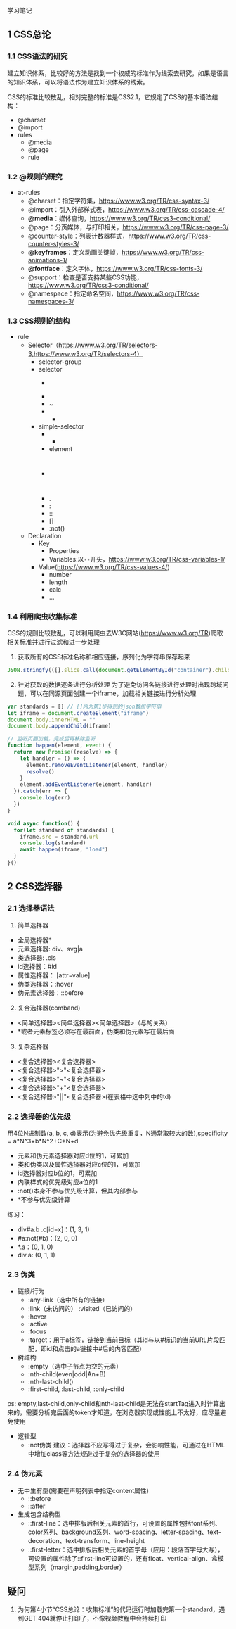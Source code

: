 学习笔记

## 1 CSS总论
### 1.1 CSS语法的研究
建立知识体系，比较好的方法是找到一个权威的标准作为线索去研究，如果是语言的知识体系，可以将语法作为建立知识体系的线索。

CSS的标准比较散乱，相对完整的标准是CSS2.1，它规定了CSS的基本语法结构：
- @charset
- @import
- rules
  - @media
  - @page
  - rule
### 1.2 @规则的研究
- at-rules
  - @charset：指定字符集，https://www.w3.org/TR/css-syntax-3/
  - @import：引入外部样式表，https://www.w3.org/TR/css-cascade-4/
  - **@media**：媒体查询，https://www.w3.org/TR/css3-conditional/
  - @page：分页媒体，与打印相关，https://www.w3.org/TR/css-page-3/
  - @counter-style：列表计数器样式，https://www.w3.org/TR/css-counter-styles-3/
  - **@keyframes**：定义动画关键帧，https://www.w3.org/TR/css-animations-1/
  - **@fontface**：定义字体，https://www.w3.org/TR/css-fonts-3/
  - @support：检查是否支持某些CSS功能，https://www.w3.org/TR/css3-conditional/
  - @namespace：指定命名空间，https://www.w3.org/TR/css-namespaces-3/
### 1.3 CSS规则的结构
- rule
  - Selector（https://www.w3.org/TR/selectors-3,https://www.w3.org/TR/selectors-4）
    - selector-group
    - selector
      - >
      - <sp>
      - ~
      - +
    - simple-selector
      - *
      - element
      - #
      - .
      - :
      - ::
      - []
      - :not()
  - Declaration
    - Key
      - Properties
      - Variables:以`--`开头，https://www.w3.org/TR/css-variables-1/
    - Value(https://www.w3.org/TR/css-values-4/)
      - number
      - length
      - calc
      - ...
### 1.4 利用爬虫收集标准
CSS的规则比较散乱，可以利用爬虫去W3C网站(https://www.w3.org/TR)爬取相关标准并进行过滤和进一步处理
1. 获取所有的CSS标准名称和相应链接，序列化为字符串保存起来
```js
JSON.stringfy(([].slice.call(document.getElementById("container").children)).filter(e=>e.getAttribute("data-tag").match(/css/)).map(e => ({name:e.children[1].children[0].innerText, url:e.children[1].children[0].href}))) // map中箭头函数的({})等效于{return {}}
```
2. 针对获取的数据逐条进行分析处理
为了避免访问各链接进行处理时出现跨域问题，可以在同源页面创建一个iframe，加载相关链接进行分析处理
```js
var standards = [] // []内为第1步得到的json数组字符串
let iframe = document.createElement("iframe")
document.body.innerHTML = ""
document.body.appendChild(iframe)

// 监听页面加载，完成后再移除监听
function happen(element, event) {
  return new Promise((resolve) => {
    let handler = () => {
      element.removeEventListener(element, handler)
      resolve()
    }
    element.addEventListener(element, handler)
  }).catch(err => {
    console.log(err)
  })
}

void async function() {
  for(let standard of standards) {
    iframe.src = standard.url
    console.log(standard)
    await happen(iframe, "load")
  }
}()
```
## 2 CSS选择器
### 2.1 选择器语法
1. 简单选择器
  - 全局选择器*
  - 元素选择器: div、svg|a
  - 类选择器: .cls
  - id选择器：#id
  - 属性选择器： [attr=value]
  - 伪类选择器：:hover
  - 伪元素选择器：::before
2. 复合选择器(comband)
  - <简单选择器><简单选择器><简单选择器>（与的关系）
  - *或者元素标签必须写在最前面，伪类和伪元素写在最后面
3. 复杂选择器
  - <复合选择器><sp><复合选择器>
  - <复合选择器>">"<复合选择器>
  - <复合选择器>"~"<复合选择器>
  - <复合选择器>"+"<复合选择器>
  - <复合选择器>"||"<复合选择器>(在表格中选中列中的td)
### 2.2 选择器的优先级
用4位N进制数(a, b, c, d)表示(为避免优先级重复，N通常取较大的数),specificity = a\*N^3+b\*N^2+C\*N+d
- 元素和伪元素选择器对应d位的1，可累加
- 类和伪类以及属性选择器对应c位的1，可累加
- id选择器对应b位的1，可累加
- 内联样式的优先级对应a位的1
- :not()本身不参与优先级计算，但其内部参与
- *不参与优先级计算

练习：
- div#a.b .c[id=x]：(1, 3, 1)
- #a:not(#b)：(2, 0, 0)
- *.a：(0, 1, 0)
- div.a: (0, 1, 1)

### 2.3 伪类
- 链接/行为
  - :any-link（选中所有的链接）
  - :link（未访问的） :visited（已访问的）
  - :hover
  - :active
  - :focus
  - :target：用于a标签，链接到当前目标（其id与以#标识的当前URL片段匹配，即id和点击的a链接中#后的内容匹配）
- 树结构
  - :empty（选中子节点为空的元素）
  - :nth-child(even|odd|An+B)
  - :nth-last-child()
  - :first-child, :last-child, :only-child
  
ps: empty,last-child,only-child和nth-last-child是无法在startTag进入时计算出来的，需要分析完后面的token才知道，在浏览器实现或性能上不太好，应尽量避免使用
- 逻辑型
  - :not伪类
建议：选择器不应写得过于复杂，会影响性能，可通过在HTML中增加class等方法规避过于复杂的选择器的使用

### 2.4 伪元素
- 无中生有型(需要在声明列表中指定content属性)
  - ::before
  - ::after
- 生成包含结构型
  - ::first-line：选中排版后相关元素的首行，可设置的属性包括font系列、color系列、background系列、word-spacing、letter-spacing、text-decoration、text-transform、line-height
  - ::first-letter：选中排版后相关元素的首字母（应用：段落首字母大写），可设置的属性除了::first-line可设置的，还有float、vertical-align、盒模型系列（margin,padding,border）


## 疑问
1. 为何第4小节“CSS总论：收集标准”的代码运行时加载完第一个standard，遇到GET 404就停止打印了，不像视频教程中会持续打印